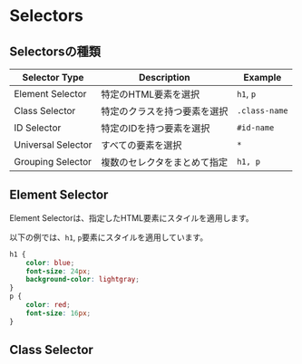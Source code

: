 # Selectors

## Selectorsの種類

| Selector Type      | Description                  | Example       |
| ------------------ | ---------------------------- | ------------- |
| Element Selector   | 特定のHTML要素を選択         | `h1`, `p`     |
| Class Selector     | 特定のクラスを持つ要素を選択 | `.class-name` |
| ID Selector        | 特定のIDを持つ要素を選択     | `#id-name`    |
| Universal Selector | すべての要素を選択           | `*`           |
| Grouping Selector  | 複数のセレクタをまとめて指定 | `h1, p`       |

## Element Selector

Element Selectorは、指定したHTML要素にスタイルを適用します。

以下の例では、`h1`, `p`要素にスタイルを適用しています。

```css
h1 {
    color: blue;
    font-size: 24px;
    background-color: lightgray;
}
p {
    color: red;
    font-size: 16px;
}
```

## Class Selector